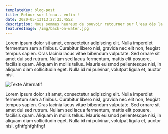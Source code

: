 ```yaml
---
templateKey: blog-post
title: Retour sur l'eau.. enfin !
date: 2020-05-13T13:27:23.455Z
description: Nous sommes heureux de pouvoir retourner sur l'eau dès la semaine prochaine !
featuredImage: /img/back-on-water.jpg
---
```

Lorem ipsum dolor sit amet, consectetur adipiscing elit. Nulla imperdiet fermentum sem a finibus. Curabitur libero nisl, gravida nec elit non, feugiat tempus sapien. Cras lacinia lacus vitae bibendum vulputate. Sed ornare sit amet dui sed rutrum. Nullam sed lacus fermentum, mattis elit posuere, facilisis quam. Aliquam in mollis tellus. Mauris euismod pellentesque nisi, in aliquam diam sollicitudin eget. Nulla id mi pulvinar, volutpat ligula et, auctor nisi.

![Texte Alternatif](/img/catamaran.jpg "Image title")

Lorem ipsum dolor sit amet, consectetur adipiscing elit. Nulla imperdiet fermentum sem a finibus. Curabitur libero nisl, gravida nec elit non, feugiat tempus sapien. Cras lacinia lacus vitae bibendum vulputate. Sed ornare sit amet dui sed rutrum. Nullam sed lacus fermentum, mattis elit posuere, facilisis quam. Aliquam in mollis tellus. Mauris euismod pellentesque nisi, in aliquam diam sollicitudin eget. Nulla id mi pulvinar, volutpat ligula et, auctor nisi. gfhtfghfghfhgf
